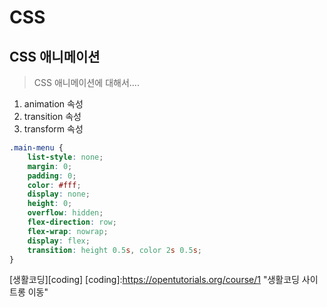 # CSS
## CSS 애니메이션
> CSS 애니메이션에 대해서....
1. animation 속성
2. transition 속성
3. transform 속성
```css
.main-menu {
    list-style: none;
    margin: 0;
    padding: 0;
    color: #fff;
    display: none;
    height: 0;
    overflow: hidden;
    flex-direction: row;
    flex-wrap: nowrap;
    display: flex;
    transition: height 0.5s, color 2s 0.5s;
}
```
[생활코딩][coding]
[coding]:https://opentutorials.org/course/1 "생활코딩 사이트롱 이동"